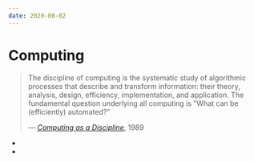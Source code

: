 ```yaml
---
date: 2020-08-02
---
```


# Computing

> The discipline of computing is the systematic study of algorithmic processes that describe and transform information: their theory, analysis, design, efficiency, implementation, and application. The fundamental question underlying all computing is "What can be (efficiently) automated?"
> <footer class="">— <cite><a href="https://web.archive.org/web/20110928184550/http://cs.gmu.edu/cne/pjd/GP/CompDisc.pdf">Computing as a Discipline</a></cite>, 1989</footer>

* <b6a0ce9f>
* <d88c4570>
